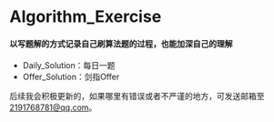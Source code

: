# Algorithm_Exercise

#### 以写题解的方式记录自己刷算法题的过程，也能加深自己的理解

- Daily_Solution：每日一题
- Offer_Solution：剑指Offer

后续我会积极更新的，如果哪里有错误或者不严谨的地方，可发送邮箱至[2191768781@qq.com](https://mail.qq.com/)。